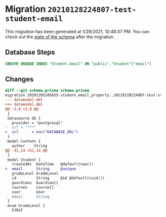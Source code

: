# Migration `20210128224807-test-student-email`

This migration has been generated at 1/28/2021, 10:48:07 PM.
You can check out the [state of the schema](./schema.prisma) after the migration.

## Database Steps

```sql
CREATE UNIQUE INDEX "Student.email" ON "public"."Student"("email")
```

## Changes

```diff
diff --git schema.prisma schema.prisma
migration 20201105185655-student_email_property..20210128224807-test-student-email
--- datamodel.dml
+++ datamodel.dml
@@ -3,9 +3,9 @@
 }
 datasource db {
   provider = "postgresql"
-  url = "***"
+  url      = env("DATABASE_URL")
 }
 model Content {
   author    String
@@ -51,14 +51,14 @@
 }
 model Student {
   createdAt  DateTime   @default(now())
+  email      String     @unique
   gradeLevel GradeLevel
   id         String     @id @default(cuid())
   guardians  Guardian[]
   courses    Course[]
   user       User
-  email      String
 }
 enum GradeLevel {
   FIRST
```


